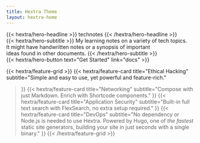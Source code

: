 ```yaml
---
title: Hextra Theme
layout: hextra-home
---
```


<div class="hx-mt-6 hx-mb-6">
{{< hextra/hero-headline >}}
  technotes
{{< /hextra/hero-headline >}}
</div>

<div class="hx-mb-12">
{{< hextra/hero-subtitle >}}
  My learning notes on a variety of tech topics.&nbsp;<br class="sm:hx-block hx-hidden" />It might have handwritten notes or a synopsis of important&nbsp;<br class="sm:hx-block hx-hidden" /> ideas found in other documents.
{{< /hextra/hero-subtitle >}}
</div>

<div class="hx-mb-6">
{{< hextra/hero-button text="Get Started" link="docs" >}}
</div>

<div class="hx-mt-6"></div>

{{< hextra/feature-grid >}}
  {{< hextra/feature-card
    title="Ethical Hacking"
    subtitle="Simple and easy to use, yet powerful and feature-rich."
  >}}
  {{< hextra/feature-card
    title="Networking"
    subtitle="Compose with just Markdown. Enrich with Shortcode components."
  >}}
  {{< hextra/feature-card
    title="Application Security"
    subtitle="Built-in full text search with FlexSearch, no extra setup required."
  >}}
  {{< hextra/feature-card
    title="DevOps"
    subtitle="No dependency or Node.js is needed to use Hextra. Powered by Hugo, one of *the fastest* static site generators, building your site in just seconds with a single binary."
  >}}
{{< /hextra/feature-grid >}}
